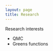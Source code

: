 ```yaml
---
layout: page
title: Research
---
```


<p class="message">
    Research interests
</p>

* QMC 
* Greens functions 

